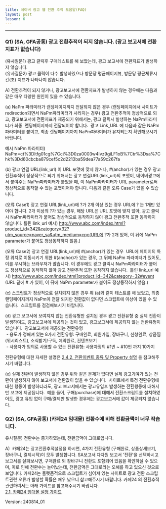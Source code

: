 ```yaml
---
title: 네이버 광고 웹 전환 추적 도움말(FAQ)
layout: post
lesson: 6
---
```

------

### Q1) (SA, GFA공통) 광고 전환추적이 되지 않습니다. (광고 보고서에 전환지표가 없습니다)

(유사질문1) 광고 클릭후 구매테스트를 해 보았는데, 광고 보고서에 전환지표가 발생하지 않습니다.   
(유사질문2) 광고 클릭이 다수 발생하였으나 방문당 평균페이지뷰, 방문당 평균체류시간(초) 지표가 나타나지 않습니다.

A)
전환추적이 되지 않거나, 광고보고서에 전환지표가 발생하지 않는 경우에는 다음과 같은 매우 다양한 원인이 있을 수 있습니다.

(a) NaPm 파라미터가 랜딩페이지까지 전달되지 않은 경우 (랜딩페이지에서 사이트가 redirection되면서 NaPm파라미터가 사라지는 경우)
광고 전환추적이 정상적으로 되고, 광고보고서에 전환지표가 제공되기 위해서는, 광고 클릭시 발생하는 NaPm파라미터가 최종  랜딩페이지까지 전달되어야 합니다. 
광고 Link_URL 에 다음과 같은 NaPm 파라미터를 붙이고, 최종 랜딩페이지까지 NaPm파라미터가 유지되는지 확인해보시기 바랍니다. 

예시 NaPm 파라미터) NaPm=ct%3Dltfg01cg%7Cci%3D0za0003w4Ivz9giLF1oB%7Ctr%3Dsa%7Chk%3Dd60cbcba879cef5c2d2213ba59dea77a59c267fa

(b) 광고 연결 URL(link_url) 이 URL 포맷에 맞지 않거나, #(anchor)가 있는 경우
광고 전환추적이 정상적으로 되기 위해서는 광고 연결URL(link_url)의 포맷이, 네이버광고에서 붙여주는 NaPm파라미터가 붙었을 때, 이 NaPm파라미터가 URL parameter로써 정상적으로 동작할 수 있는 포맷이어야 합니다.
다음과 같은 오류 Case가 있을 수 있습니다. 

(오류 Case1) 광고 연결 URL(link_url)에 ?가 2개 이상 있는 경우
URL에 ? 는 1개만 있어야 합니다. 2개 이상의 ?가 있는 경우, 해당 URL은 URL 포맷에 맞지 않아, 광고 클릭시 NaPm파라미터가 붙어도 정상적으로 동작하지 않아 광고 전환추적 또한 동작하지 않습니다.
틀린 link_url 예시) http://www.abc.com/index.html?product_id=342&category=32?utm_source=naver_sa&utm_medium=cpc(URL에 ?가 2개 있어, 이 뒤에 NaPm parameter가 붙어도 정상동작하지 않음.)

(오류 Case2) 광고 연결 URL(link_url)에 #(anchor)가 있는 경우 
URL에 페이지의 특정 위치로 이동시키기 위한 #(anchor)가 있는 경우, 그 뒤에 NaPm 파라미터가 있어도, 이를 무시하는 브라우저가 많습니다. 이 경우에도 광고 클릭시 NaPm파라미터가 붙어도 정상적으로 동작하지 않아 광고 전환추적 또한 동작하지 않습니다. 
틀린 link_url 예시) http://www.abc.com/index.html?product_id=342&category=32#event (URL 끝에 # 가 있어, 이 뒤에 NaPm parameter가 붙어도 정상동작하지 않음.)

(c) 스크립트가 정상적으로 설치되지 않은 경우
위 (a)와 같이 테스트를 해 보았고, 최종 랜딩페이지까지 NaPm이 전달 되지만 전환값이 없다면 스크립트에 이상이 있을 수 있습니다. 
스크립트를 점검해보시기 바랍니다.

(d) 광고 보고서에 보여지지 않는 전환유형만 설치된 경우
광고 전환유형 중 실제 전환이 발생하여도, 광고보고서에 제공되는 것이 있고, 광고보고서에 제공되지 않는 전환유형이 있습니다. 
광고보고서에 제공되는 전환유형  
 - 용도가 정해져 있는 8가지 전환유형: 구매완료, 회원가입, 장바구니, 신청완료, 상품찜(위시리스트), 소식받기/구독, 예약완료, 컨텐츠보기  
 - 사용자가 임의로 사용할 수 있는 전환유형: 사용자정의 #1번 ~ #10번 까지 10가지

전환유형에 대한 자세한 설명은 [2.4.2. 전환이벤트 종류 및 Property 설명](https://naver.github.io/conversion-tracking/pages/01_script_guide_wcstrans/#242-%EC%A0%84%ED%99%98%EC%9D%B4%EB%B2%A4%ED%8A%B8-%EC%A2%85%EB%A5%98-%EB%B0%8F-property-%EC%84%A4%EB%AA%85) 을 참고해주시기 바랍니다.

(e) 실제 전환이 발생하지 않은 경우
위와 같은 문제가 없다면 실제 광고기여가 있는 전환이 발생하지 않아 보고서에 전환값이 없을 수 있습니다. 
사이트에서 특정 전환유형에 대한 행동이 발생하더라도, 광고 보고서에서는 광고유입후 발생하는 전환행동에 대해서만 보고에 제공됩니다. 
예를 들어, 구매(purchase)에 대해서 전환스크립트를 설치하였어도, 광고 유입 없이 구매/결제만 발생한 경우에는 광고보고서에 값이 제공되지 않습니다.

### Q2) (SA, GFA공통) (카페24 임대몰) 전환수에 비해 전환금액이 너무 작습니다. 
유사질문) 전환수는 증가하였는데, 전환금액이 그대로입니다.

A) 
카페24는 광고전환추적설정을 하시면, 4가지 전환유형 (구매완료, 상품상세보기, 장바구니, 결제시작)이 모두 발생합니다.
SA보고서 다차원 보고서 '전환'을 선택하시고 보고서를 살펴보시면, 구매완료 외 장바구니 전환도 포함되어 있음을 확인하실 수 있으며, 이로 인해 전환수는 늘어났는데, 전환금액은 그대로라는 오해를 하고 있으신 것으로 보입니다.
카페24는 플랫폼적으로 스크립트가 심어져 있는 사이트로 광고 전환 스크립트관련 오류가 발생할 확률은 매우 낮으니 참고해주시기 바랍니다.
카페24 의 전환추적 관련하여서는 아래 가이드를 참고해주시기 바랍니다.  
[2.1. 카페24 임대몰 설정 가이드](https://naver.github.io/conversion-tracking/pages/02_ecom_platform_guide/#21-%EC%B9%B4%ED%8E%9824)

Version: 240814_01


